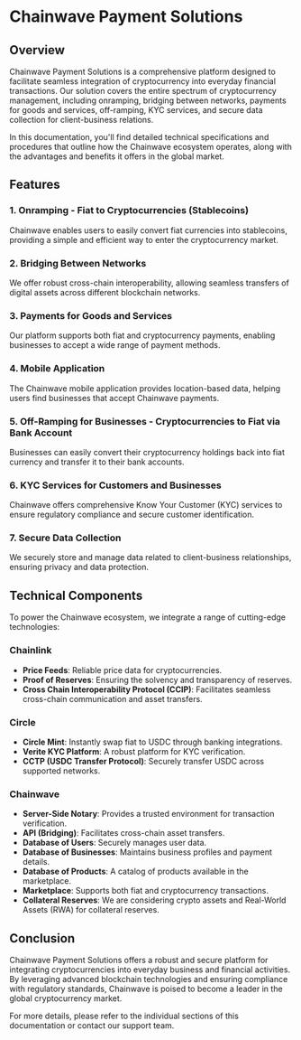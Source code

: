 # Chainwave Payment Solutions

## Overview

Chainwave Payment Solutions is a comprehensive platform designed to facilitate seamless integration of cryptocurrency into everyday financial transactions. Our solution covers the entire spectrum of cryptocurrency management, including onramping, bridging between networks, payments for goods and services, off-ramping, KYC services, and secure data collection for client-business relations.

In this documentation, you'll find detailed technical specifications and procedures that outline how the Chainwave ecosystem operates, along with the advantages and benefits it offers in the global market.

## Features

### 1. Onramping - Fiat to Cryptocurrencies (Stablecoins)
Chainwave enables users to easily convert fiat currencies into stablecoins, providing a simple and efficient way to enter the cryptocurrency market.

### 2. Bridging Between Networks
We offer robust cross-chain interoperability, allowing seamless transfers of digital assets across different blockchain networks.

### 3. Payments for Goods and Services
Our platform supports both fiat and cryptocurrency payments, enabling businesses to accept a wide range of payment methods.

### 4. Mobile Application
The Chainwave mobile application provides location-based data, helping users find businesses that accept Chainwave payments.

### 5. Off-Ramping for Businesses - Cryptocurrencies to Fiat via Bank Account
Businesses can easily convert their cryptocurrency holdings back into fiat currency and transfer it to their bank accounts.

### 6. KYC Services for Customers and Businesses
Chainwave offers comprehensive Know Your Customer (KYC) services to ensure regulatory compliance and secure customer identification.

### 7. Secure Data Collection
We securely store and manage data related to client-business relationships, ensuring privacy and data protection.

## Technical Components

To power the Chainwave ecosystem, we integrate a range of cutting-edge technologies:

### Chainlink
- **Price Feeds**: Reliable price data for cryptocurrencies.
- **Proof of Reserves**: Ensuring the solvency and transparency of reserves.
- **Cross Chain Interoperability Protocol (CCIP)**: Facilitates seamless cross-chain communication and asset transfers.

### Circle
- **Circle Mint**: Instantly swap fiat to USDC through banking integrations.
- **Verite KYC Platform**: A robust platform for KYC verification.
- **CCTP (USDC Transfer Protocol)**: Securely transfer USDC across supported networks.

### Chainwave
- **Server-Side Notary**: Provides a trusted environment for transaction verification.
- **API (Bridging)**: Facilitates cross-chain asset transfers.
- **Database of Users**: Securely manages user data.
- **Database of Businesses**: Maintains business profiles and payment details.
- **Database of Products**: A catalog of products available in the marketplace.
- **Marketplace**: Supports both fiat and cryptocurrency transactions.
- **Collateral Reserves**: We are considering crypto assets and Real-World Assets (RWA) for collateral reserves.

## Conclusion

Chainwave Payment Solutions offers a robust and secure platform for integrating cryptocurrencies into everyday business and financial activities. By leveraging advanced blockchain technologies and ensuring compliance with regulatory standards, Chainwave is poised to become a leader in the global cryptocurrency market.

For more details, please refer to the individual sections of this documentation or contact our support team.

